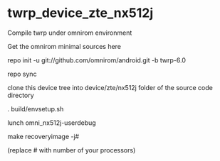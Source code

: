 # twrp_device_zte_nx512j
Compile twrp under omnirom environment


Get the omnirom minimal sources here 


repo init -u git://github.com/omnirom/android.git -b twrp-6.0


repo sync

clone this device tree into device/zte/nx512j folder of the source code directory

. build/envsetup.sh

lunch omni_nx512j-userdebug


make recoveryimage -j# 

(replace # with number of your processors)


